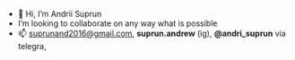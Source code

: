 - 👋 Hi, I’m Andrii Suprun
- I’m looking to collaborate on any way what is possible
- 📫 suprunand2016@gmail.com, __suprun.andrew__ (ig), **@andri_suprun** via telegra,
